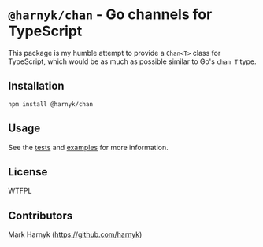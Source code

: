 # `@harnyk/chan` - Go channels for TypeScript

This package is my humble attempt to provide a `Chan<T>` class for TypeScript, which would be as much as possible similar to Go's `chan T` type.

## Installation

`npm install @harnyk/chan`

## Usage

See the [tests](./src/chan.test.ts) and [examples](./src/examples) for more information.

## License

WTFPL

## Contributors

Mark Harnyk (https://github.com/harnyk)
